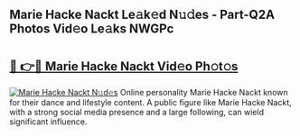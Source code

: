 ## Marie Hacke Nackt Le𝚊k𝚎d N𝚞𝚍es - Part-Q2A Photos Vid𝚎o Le𝚊ks NWGPc

# <h2><a href="http://fb6hps.evod.top/?m=Marie+Hacke+Nackt">🔗 👉🔴 Marie Hacke Nackt Vid𝚎o Ph𝚘t𝚘s</a></h2>

[![Marie Hacke Nackt N𝚞d𝚎s](https://i.imgur.com/8V9OHl7.gif)](http://fb6hps.evod.top/?m=Marie+Hacke+Nackt)
Online personality Marie Hacke Nackt known for their dance and lifestyle content. A public figure like Marie Hacke Nackt, with a strong social media presence and a large following, can wield significant influence. 
